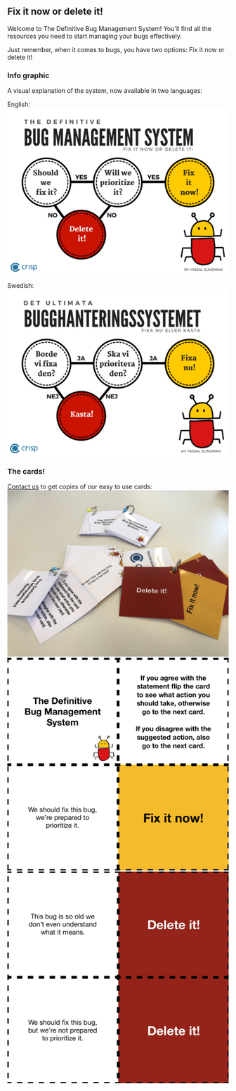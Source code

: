 ## Fix it now or delete it!

Welcome to The Definitive Bug Management System! You'll find all the resources you need to start managing your bugs effectively.

Just remember, when it comes to bugs, you have two options: Fix it now or delete it!

### Info graphic

A visual explanation of the system, now available in two languages:

English:
![Info graphic explaing the bug management system, fix it now or delete it in English](images/info-graphic-en.png)

Swedish:
![Info graphic explaing the bug management system, fix it now or delete it in Swedish](images/info-graphic-sv.png)


### The cards!

[Contact us](mailto:fixitnowordeleteit@yds.se) to get copies of our easy to use cards:
![The cards, square shaped with a bookring holding them together](images/cards.jpg)
![Sample content of the cards showing a statement that leads to fixing the bug now](images/card01.jpg)
![Sample content of the cards showing statements that lead to deleting the bug](images/card02.jpg)
